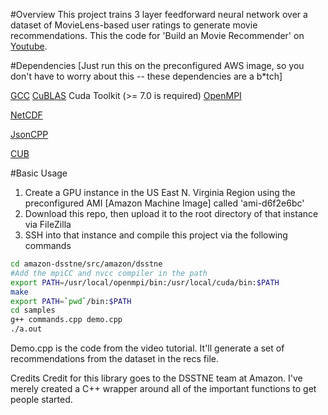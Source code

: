 #Overview
This project  trains 3 layer feedforward neural network over a dataset of MovieLens-based user ratings to generate movie recommendations. This the code for 'Build an Movie Recommender' on [Youtube](https://youtu.be/eKmIVU8EUbw).

#Dependencies
[Just run this on the preconfigured AWS image, so you don't have to worry about this -- these dependencies are a b*tch]

[GCC](https://gcc.gnu.org/install/)
[CuBLAS](https://github.com/amznlabs/amazon-dsstne/blob/master/docs/getting_started/setup.md#cublas-setup)
Cuda Toolkit (>= 7.0 is required) 
[OpenMPI](https://github.com/amznlabs/amazon-dsstne/blob/master/docs/getting_started/setup.md#openmpi-setup)

[NetCDF](https://github.com/amznlabs/amazon-dsstne/blob/master/docs/getting_started/setup.md#netcdf-setup)

[JsonCPP](https://github.com/amznlabs/amazon-dsstne/blob/master/docs/getting_started/setup.md#jsoncpp-setup)

[CUB](https://github.com/amznlabs/amazon-dsstne/blob/master/docs/getting_started/setup.md#cub-setup)


#Basic Usage

1. Create a GPU instance in the US East N. Virginia Region using the preconfigured AMI [Amazon Machine Image] called 'ami-d6f2e6bc'
2. Download this repo, then upload it to the root directory of that instance via FileZilla
3. SSH into that instance and compile this project via the following commands
```bash
cd amazon-dsstne/src/amazon/dsstne
#Add the mpiCC and nvcc compiler in the path
export PATH=/usr/local/openmpi/bin:/usr/local/cuda/bin:$PATH
make
export PATH=`pwd`/bin:$PATH
cd samples
g++ commands.cpp demo.cpp 
./a.out
```
Demo.cpp is the code from the video tutorial. It'll generate a set of recommendations from the dataset in the recs file.

Credits
Credit for this library goes to the DSSTNE team at Amazon. I've merely created a C++ wrapper around all of the important functions to get people started.
